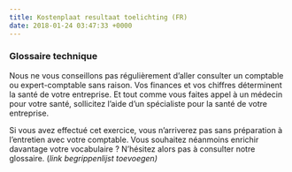 ```yaml
---
title: Kostenplaat resultaat toelichting (FR)
date: 2018-01-24 03:47:33 +0000
---
```

### Glossaire technique

Nous ne vous conseillons pas régulièrement d’aller consulter un comptable ou expert-comptable sans raison. Vos finances et vos chiffres déterminent la santé de votre entreprise. Et tout comme vous faites appel à un médecin pour votre santé, sollicitez l’aide d’un spécialiste pour la santé de votre entreprise.

Si vous avez effectué cet exercice, vous n’arriverez pas sans préparation à l’entretien avec votre comptable. Vous souhaitez néanmoins enrichir davantage votre vocabulaire ? N’hésitez alors pas à consulter notre glossaire. (_link begrippenlijst toevoegen)_